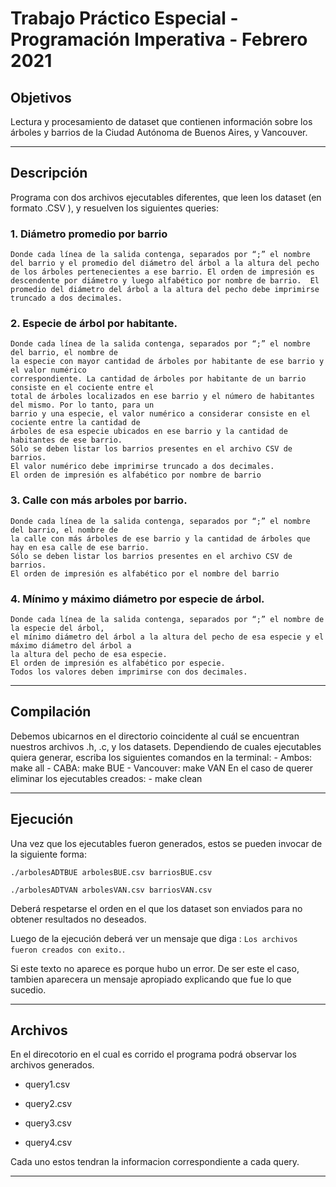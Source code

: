 # Trabajo Práctico Especial - Programación Imperativa - Febrero 2021 
## Objetivos

Lectura y procesamiento de dataset que contienen información sobre los árboles y barrios de la Ciudad Autónoma de Buenos Aires, y Vancouver.

--------------------------------------------------------------------------------------------------------------------------

## Descripción

Programa con dos archivos ejecutables diferentes, que leen los dataset (en formato .CSV ), y resuelven 
los siguientes queries:

###  1. Diámetro promedio por barrio
    Donde cada línea de la salida contenga, separados por “;” el nombre del barrio y el promedio del diámetro del árbol a la altura del pecho de los árboles pertenecientes a ese barrio. El orden de impresión es descendente por diámetro y luego alfabético por nombre de barrio.  El promedio del diámetro del árbol a la altura del pecho debe imprimirse truncado a dos decimales.
###  2. Especie de árbol por habitante.
    Donde cada línea de la salida contenga, separados por “;” el nombre del barrio, el nombre de
    la especie con mayor cantidad de árboles por habitante de ese barrio y el valor numérico
    correspondiente. La cantidad de árboles por habitante de un barrio consiste en el cociente entre el
    total de árboles localizados en ese barrio y el número de habitantes del mismo. Por lo tanto, para un
    barrio y una especie, el valor numérico a considerar consiste en el cociente entre la cantidad de
    árboles de esa especie ubicados en ese barrio y la cantidad de habitantes de ese barrio.
    Sólo se deben listar los barrios presentes en el archivo CSV de barrios.
    El valor numérico debe imprimirse truncado a dos decimales.
    El orden de impresión es alfabético por nombre de barrio
### 3. Calle con más arboles por barrio.
    Donde cada línea de la salida contenga, separados por “;” el nombre del barrio, el nombre de
    la calle con más árboles de ese barrio y la cantidad de árboles que hay en esa calle de ese barrio.
    Sólo se deben listar los barrios presentes en el archivo CSV de barrios.
    El orden de impresión es alfabético por el nombre del barrio
### 4. Mínimo y máximo diámetro por especie de árbol.
    Donde cada línea de la salida contenga, separados por “;” el nombre de la especie del árbol,
    el mínimo diámetro del árbol a la altura del pecho de esa especie y el máximo diámetro del árbol a
    la altura del pecho de esa especie.
    El orden de impresión es alfabético por especie.
    Todos los valores deben imprimirse con dos decimales.

--------------------------------------------------------------------------------------------------------------------------

## Compilación

Debemos ubicarnos en el directorio coincidente al cuál se encuentran nuestros archivos .h, .c, y los datasets. 
Dependiendo de cuales ejecutables quiera generar, escriba los siguientes comandos en la terminal:
    - Ambos: make all
    - CABA: make BUE
    - Vancouver: make VAN
En el caso de querer eliminar los ejecutables creados:
    - make clean

--------------------------------------------------------------------------------------------------------------------------

## Ejecución

Una vez que los ejecutables fueron generados, estos se pueden invocar de la siguiente forma:

``./arbolesADTBUE arbolesBUE.csv barriosBUE.csv`` 

``./arbolesADTVAN arbolesVAN.csv barriosVAN.csv`` 

Deberá respetarse el orden en el que los dataset son enviados para no obtener resultados no deseados.

Luego de la ejecución deberá ver un mensaje que diga : ``Los archivos fueron creados con exito.``.

Si este texto no aparece es porque hubo un error. De ser este el caso, tambien aparecera un mensaje apropiado explicando que fue lo que sucedio.

--------------------------------------------------------------------------------------------------------------------------

## Archivos

En el direcotorio en el cual es corrido el programa podrá observar los archivos generados.
- query1.csv

- query2.csv

- query3.csv

- query4.csv

Cada uno estos tendran la informacion correspondiente a cada query.

--------------------------------------------------------------------------------------------------------------------------
